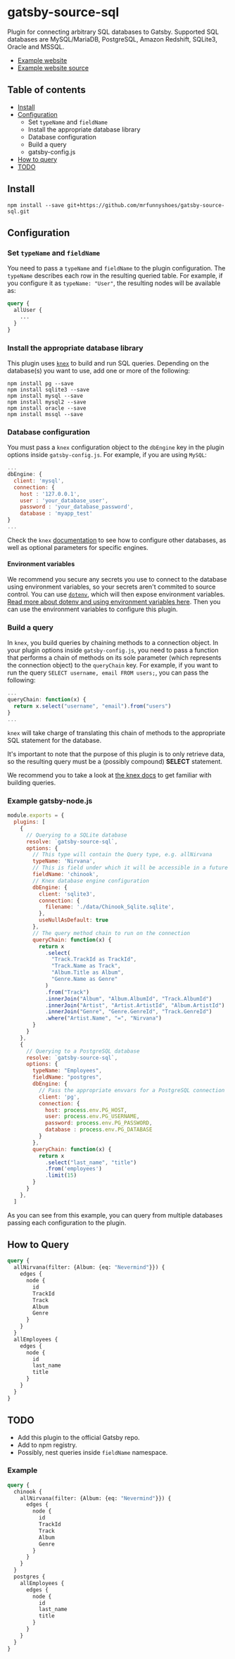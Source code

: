 # gatsby-source-sql

Plugin for connecting arbitrary SQL databases to Gatsby. Supported SQL databases are MySQL/MariaDB, PostgreSQL, Amazon Redshift, SQLite3, Oracle and MSSQL.

- [Example website][website]
- [Example website source][website-source]

## Table of contents

- [Install](#Install)
- [Configuration](#Configuration)
  - Set `typeName` and `fieldName`
  - Install the appropriate database library
  - Database configuration
  - Build a query
  - gatsby-config.js
- [How to query](#How-to-query)
- [TODO](#TODO)

## Install

```
npm install --save git+https://github.com/mrfunnyshoes/gatsby-source-sql.git
```

## Configuration

### Set `typeName` and `fieldName`

You need to pass a `typeName` and `fieldName` to the plugin configuration. The `typeName` describes each row in the resulting queried table. For example, if you configure it as `typeName: "User"`, the resulting nodes will be available as:

```graphql
query {
  allUser {
    ...
  }
}
```

### Install the appropriate database library

This plugin uses [`knex`][knex] to build and run SQL queries. Depending on the database(s) you want to use, add one or more of the following:

```console
npm install pg --save
npm install sqlite3 --save
npm install mysql --save
npm install mysql2 --save
npm install oracle --save
npm install mssql --save
```

### Database configuration

You must pass a `knex` configuration object to the `dbEngine` key in the plugin options inside `gatsby-config.js`. For example, if you are using `MySQL`:

```javascript
...
dbEngine: {
  client: 'mysql',
  connection: {
    host : '127.0.0.1',
    user : 'your_database_user',
    password : 'your_database_password',
    database : 'myapp_test'
}
...
```

Check the `knex` [documentation][knex-config] to see how to configure other databases, as well as optional parameters for specific engines.

#### Environment variables

We recommend you secure any secrets you use to connect to the database using environment variables, so your secrets aren't commited to source control. You can use [`dotenv`][dotenv], which will then expose environment variables. [Read more about dotenv and using environment variables here][env-vars]. Then you can use the environment variables to configure this plugin.

### Build a query

In `knex`, you build queries by chaining methods to a connection object. In your plugin options inside `gatsby-config.js`, you need to pass a function that performs a chain of methods on its sole parameter (which represents the connection object) to the `queryChain` key. For example, if you want to run the query `SELECT username, email FROM users;`, you can pass the following:

```javascript
...
queryChain: function(x) {
  return x.select("username", "email").from("users")
}
...
```

`knex` will take charge of translating this chain of methods to the appropriate SQL statement for the database.

It's important to note that the purpose of this plugin is to only retrieve data, so the resulting query must be a (possibly compound) __SELECT__ statement.

We recommend you to take a look at [the knex docs][knex-query] to get familiar with building queries.

### Example gatsby-node.js

```javascript
module.exports = {
  plugins: [
    {
      // Querying to a SQLite database
      resolve: `gatsby-source-sql`,
      options: {
        // This type will contain the Query type, e.g. allNirvana
        typeName: 'Nirvana',
        // This is field under which it will be accessible in a future version
        fieldName: 'chinook',
        // Knex database engine configuration
        dbEngine: {
          client: 'sqlite3',
          connection: {
            filename: './data/Chinook_Sqlite.sqlite',
          },
          useNullAsDefault: true
        },
        // The query method chain to run on the connection
        queryChain: function(x) {
          return x
            .select(
              "Track.TrackId as TrackId",
              "Track.Name as Track",
              "Album.Title as Album",
              "Genre.Name as Genre"
            )
            .from("Track")
            .innerJoin("Album", "Album.AlbumId", "Track.AlbumId")
            .innerJoin("Artist", "Artist.ArtistId", "Album.ArtistId")
            .innerJoin("Genre", "Genre.GenreId", "Track.GenreId")
            .where("Artist.Name", "=", "Nirvana")
        }
      }
    },
    {
      // Querying to a PostgreSQL database
      resolve: `gatsby-source-sql`,
      options: {
        typeName: "Employees",
        fieldName: "postgres",
        dbEngine: {
          // Pass the appropriate envvars for a PostgreSQL connection
          client: 'pg',
          connection: {
            host: process.env.PG_HOST,
            user: process.env.PG_USERNAME,
            password: process.env.PG_PASSWORD,
            database : process.env.PG_DATABASE
          }
        },
        queryChain: function(x) {
          return x
            .select("last_name", "title")
            .from('employees')
            .limit(15)
        }
      }
    },
  ]
```

As you can see from this example, you can query from multiple databases passing each configuration to the plugin.

## How to Query

```graphql
query {
  allNirvana(filter: {Album: {eq: "Nevermind"}}) {
    edges {
      node {
        id
        TrackId
        Track
        Album
        Genre
      }
    }
  }
  allEmployees {
    edges {
      node {
        id
        last_name
        title
      }
    }
  }
}
```

## TODO

- Add this plugin to the official Gatsby repo.
- Add to npm registry.
- Possibly, nest queries inside `fieldName` namespace.

### Example

```graphql
query {
  chinook {
    allNirvana(filter: {Album: {eq: "Nevermind"}}) {
      edges {
        node {
          id
          TrackId
          Track
          Album
          Genre
        }
      }
    }
  }
  postgres {
    allEmployees {
      edges {
        node {
          id
          last_name
          title
        }
      }
    }
  }
}
```

[website]: https://mrfunnyshoes.github.io/gatsby-source-sql
[website-source]: https://github.com/mrfunnyshoes/gatsby-source-sql/tree/example-site

[knex]: https://github.com/tgriesser/knex
[knex-config]: https://knexjs.org/#Installation-client
[knex-query]: https://knexjs.org/#Builder

[dotenv]: https://github.com/motdotla/dotenv
[env-vars]: https://gatsby.app/env-vars
